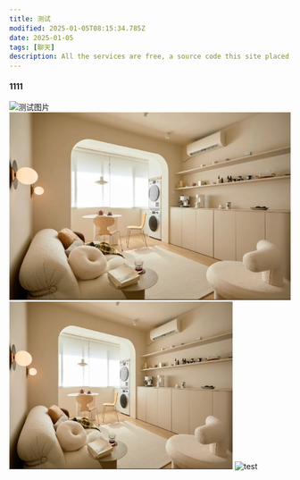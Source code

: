```yaml
---
title: 测试
modified: 2025-01-05T08:15:34.785Z
date: 2025-01-05
tags: [聊天]
description: All the services are free, a source code this site placed on github repository and intergration with netlify service, another service that you can use is github page for hosting your own static site.
---
```


#### 1111
![测试图片](/1.png)
![年度最爱书影音](1.png)
<img src="1.png" alt="测试图片000" width="400" height="300">
![test](\1.png)


